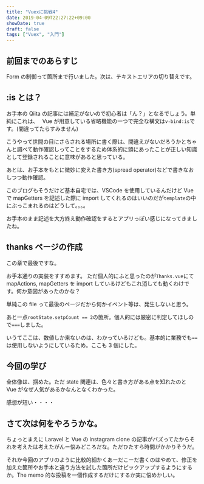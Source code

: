 ```yaml
---
title: "Vuexに挑戦4"
date: 2019-04-09T22:27:22+09:00
showDate: true
draft: false
tags: ["Vuex", "入門"]
---
```


## 前回までのあらすじ

Form の制御って箇所まで行いました。次は、テキストエリアの切り替えです。

## :is とは？

お手本の Qiita の記事には補足がないので初心者は「ん？」となるでしょう。単純にこれは、　 Vue が用意している省略機能の一つで完全な構文は`v-bind:is`です。(間違ってたらすみません)

こうやって世間の目にさらされる場所に書く際は、間違えがないだろうかとちゃんと調べて動作確認しってことをするため体系的に頭にあったことが正しい知識として登録されることに意味があると思っている。

あとは、お手本をもとに微妙に変えた書き方(spread operator)などで書きなおしつつ動作確認。

このブログもそうだけど基本自宅では、VSCode を使用しているんだけど Vue で mapGetters を記述した際に import してくれるのはいいのだが`template`の中にぶっこまれるのはどうして。。。。

お手本のまま記述を大方終え動作確認をするとアプリっぽい感じになってきましたね。

## thanks ページの作成

この章で最後ですな。

お手本通りの実装をすすめます。
ただ個人的にふと思ったのが`Thanks.vue`にて mapActions, mapGetters を import しているけどもこれ消しても動くわけです。何か意図があったのかな？

単純この file って最後のページだから何かイベント等は、発生しないと思う。

あと一点`rootState.setpCount == 2`の箇所。個人的には厳密に判定してほしので`===`しました。

いうてここは、数値しか来ないのは、わかっているけども。基本的に業務でも`==`は使用しないようにしているため。ここも 3 個にした。

## 今回の学び

全体像は、掴めた。ただ state 関連は、色々と書き方がある点を知れたのと Vue がなぜ人気があるかなんとなくわかった。

感想が短い・・・・

## さて次は何をやろうかな。

ちょっとまえに Laravel と Vue の instagram clone の記事がバズってたからそれを考えたは考えたがんー悩みどころだな。ただひたすら時間がかかりそうだ。

それか今回のアプリのように比較的細かくあーだこーだ書くのはやめて、修正を加えた箇所やお手本と違う方法を試した箇所だけピックアップするようにするか。The memo 的な投稿を一個作成するだけにするか実に悩めかしい。
